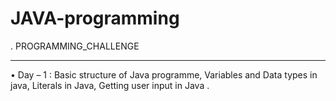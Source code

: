 # JAVA-programming

. PROGRAMMING_CHALLENGE
_______________________________________________________________________________________________________________________________________________________________________
•	Day – 1 : Basic structure of Java programme, Variables and Data types in java, Literals in Java, Getting user input in Java .
